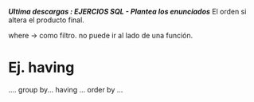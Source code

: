 

***Ultima descargas : EJERCIOS SQL - Plantea los enunciados***
El orden si altera el producto final.

where → como filtro. no puede ir al lado de una función.

# Ej.	having 
....
group by...
having ... order by ...



